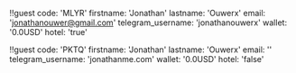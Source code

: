 !!guest
 code: 'MLYR'
 firstname: 'Jonathan'
 lastname: 'Ouwerx'
 email: 'jonathanouwer@gmail.com'
 telegram_username: 'jonathanouwerx'
 wallet: '0.0USD'
 hotel: 'true'

!!guest
 code: 'PKTQ'
 firstname: 'Jonathan'
 lastname: 'Ouwerx'
 email: ''
 telegram_username: 'jonathanme.com'
 wallet: '0.0USD'
 hotel: 'false'

